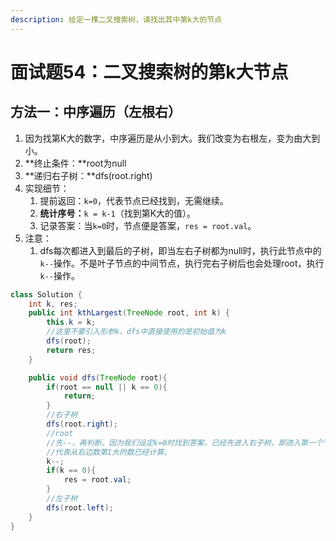 ```yaml
---
description: 给定一棵二叉搜索树，请找出其中第k大的节点
---
```


# 面试题54：二叉搜索树的第k大节点

## 方法一：中序遍历（左根右）

1. 因为找第K大的数字，中序遍历是从小到大。我们改变为右根左，变为由大到小。
2. **终止条件：**root为null
3. **递归右子树：**dfs\(root.right\)
4. 实现细节：
   1. 提前返回：`k=0`，代表节点已经找到，无需继续。
   2. **统计序号：**`k = k-1`（找到第K大的值）。
   3. 记录答案：当`k=0`时，节点便是答案，`res = root.val`。
5. 注意：
   1. dfs每次都进入到最后的子树，即当左右子树都为null时，执行此节点中的`k--`操作。不是叶子节点的中间节点，执行完右子树后也会处理root，执行`k--`操作。

```java
class Solution {
    int k, res;
    public int kthLargest(TreeNode root, int k) {
        this.k = k;
        //这里不要引入形参k，dfs中直接使用的是初始值为k
        dfs(root);
        return res;
    }

    public void dfs(TreeNode root){
        if(root == null || k == 0){
            return;
        }
        //右子树
        dfs(root.right);
        //root
        //先--，再判断。因为我们设定k=0时找到答案，已经先进入右子树，即进入第一个节点。
        //代表从右边数第1大的数已经计算。
        k--;
        if(k == 0){
            res = root.val;
        }
        //左子树
        dfs(root.left);
    }
}
```

